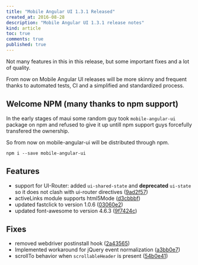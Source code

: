 ```yaml
---
title: "Mobile Angular UI 1.3.1 Released"
created_at: 2016-08-28
description: "Mobile Angular UI 1.3.1 release notes"
kind: article
toc: true
comments: true
published: true
---
```


Not many features in this in this release, but some important fixes and a lot of quality.

From now on Mobile Angular UI releases will be more skinny and frequent thanks to automated tests, CI and a simplified and standardized process.

## Welcome NPM (many thanks to npm support)

In the early stages of maui some random guy took `mobile-angular-ui` package on npm and refused to give it up untill npm support guys forcefully transfered the ownership.

So from now on mobile-angular-ui will be distributed through npm.

```
npm i --save mobile-angular-ui
```

## Features

- support for UI-Router: added `ui-shared-state` and **deprecated** `ui-state` so it does not clash with ui-router directives ([9ad2f57](https://github.com/mcasimir/mobile-angular-ui/commits/9ad2f578a3fb0c68c22a29ee415b04113251ce4f))
- activeLinks module supports html5Mode ([d3cbbbf](https://github.com/mcasimir/mobile-angular-ui/commits/d3cbbbf07c74dc4e3631f0ad3cd22bbc3c3d7b20))
- updated fastclick to version 1.0.6 ([03060e2](https://github.com/mcasimir/mobile-angular-ui/commit/03060e2786800cdfc43c1586da889dffeb9b19e3))
- updated font-awesome to version 4.6.3 ([9f7424c](https://github.com/mcasimir/mobile-angular-ui/commit/9f7424c6c1e5103d8d3c5a195bdc0bd16fe66494))

## Fixes

- removed webdriver postinstall hook  ([2a43565](https://github.com/mcasimir/mobile-angular-ui/commits/2a4356537ed4b2522fb4eb2d2dfd08f7f7a405a5))
- Implemented workaround for jQuery event normalization ([a3bb0e7](https://github.com/breeze4/mobile-angular-ui/commit/a3bb0e77c70fa2bac94de7da1f37abbacc1b6740))
- scrollTo behavior when `scrollableHeader` is present ([54b0e41](https://github.com/mcasimir/mobile-angular-ui/commit/54b0e41df668c6dba5c401e53c47dd704a6ea702))
